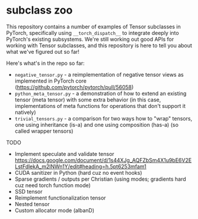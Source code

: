 # subclass zoo

This repository contains a number of examples of Tensor subclasses in PyTorch,
specifically using `__torch_dispatch__` to integrate deeply into PyTorch's
existing subsystems.  We're still working out good APIs for working with
Tensor subclasses, and this repository is here to tell you about what we've
figured out so far!

Here's what's in the repo so far:

- `negative_tensor.py` - a reimplementation of negative tensor views as
  implemented in PyTorch core (https://github.com/pytorch/pytorch/pull/56058)
- `python_meta_tensor.py` - a demonstration of how to extend an existing
  tensor (meta tensor) with some extra behavior (in this case, implementations
  of meta functions for operations that don't support it natively)
- `trivial_tensors.py` - a comparison for two ways how to "wrap" tensors,
  one using inheritance (is-a) and one using composition (has-a) (so called
  wrapper tensors)

TODO

- Implement speculate and validate tensor
  https://docs.google.com/document/d/1s44XJg_AQFZbSm4X1u9bE6V2ELstFdlekA_m2lNWn1Y/edit#heading=h.5pt6253mfam1
- CUDA sanitizer in Python (hard cuz no event hooks)
- Sparse gradients / outputs per Christian (using modes; gradients hard cuz
  need torch function mode)
- SSD tensor
- Reimplement functionalization tensor
- Nested tensor
- Custom allocator mode (albanD)
